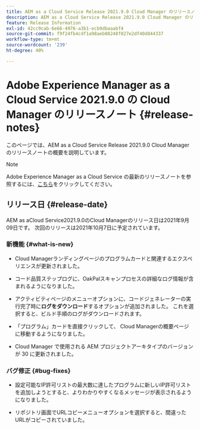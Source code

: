 ```yaml
---
title: AEM as a Cloud Service Release 2021.9.0 Cloud Manager のリリースノート
description: AEM as a Cloud Service Release 2021.9.0 Cloud Manager のリリースノート
feature: Release Information
exl-id: 42cc9cab-6e66-4976-a3b1-ecb9dbaaabf4
source-git-commit: f9f24fb4cdf1a98aeb08248f027e2df40d844337
workflow-type: tm+mt
source-wordcount: '239'
ht-degree: 40%

---
```


# Adobe Experience Manager as a Cloud Service 2021.9.0 の Cloud Manager のリリースノート {#release-notes}

このページでは、AEM as a Cloud Service Release 2021.9.0 Cloud Manager のリリースノートの概要を説明しています。

>[!NOTE]
>Adobe Experience Manager as a Cloud Service の最新のリリースノートを参照するには、[こちら](https://experienceleague.adobe.com/docs/experience-manager-cloud-service/release-notes/release-notes/release-notes-current.html?lang=ja)をクリックしてください。

## リリース日 {#release-date}

AEM as aCloud Service2021.9.0のCloud Managerのリリース日は2021年9月09日です。
次回のリリースは2021年10月7日に予定されています。

### 新機能 {#what-is-new}

* Cloud Managerランディングページのプログラムカードと関連するエクスペリエンスが更新されました。

* コード品質ステップログに、OakPalスキャンプロセスの詳細なログ情報が含まれるようになりました。

* アクティビティページのメニューオプションに、コードジェネレーターの実行完了時に&#x200B;**ログをダウンロード**&#x200B;するオプションが追加されました。 これを選択すると、ビルド手順のログがダウンロードされます。

* 「プログラム」カードを直接クリックして、 Cloud Managerの概要ページに移動するようになりました。

* Cloud Manager で使用される AEM プロジェクトアーキタイプのバージョンが 30 に更新されました。

### バグ修正 {#bug-fixes}

* 設定可能なIP許可リストの最大数に達したプログラムに新しいIP許可リストを追加しようとすると、よりわかりやすくなるメッセージが表示されるようになりました。

* リポジトリ画面でURLコピーメニューオプションを選択すると、間違ったURLがコピーされていました。

